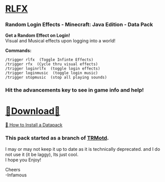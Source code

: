 # [RLFX]()  
### Random Login Effects - Minecraft: Java Edition - Data Pack  

__Get a Random Effect on Login!__   
Visual and Musical effects upon logging into a world!  

__Commands:__  
  
    /trigger rlfx  (Toggle Infinte Effects)  
    /trigger rfx  (Cycle thru visual effects)  
    /trigger loginrlfx  (toggle login effects)  
    /trigger loginmusic  (toggle login music)  
    /trigger stopmusic  (stop all playing sounds)  

### Hit the advancements key to see in game info and help!

# [🔗Download🔗](https://github.com/InfamousMusicify/RLFX/archive/refs/heads/master.zip)

[🔗 How to Install a Datapack](https://youtu.be/JHEjZlVlqGE)  

### This pack started as a branch of [TRMotd](https://github.com/InfamousMusicify/TRMotd).  
I may or may not keep it up to date as it is technically deprecated.  and I do not use it (it be laggy), Its just cool.  
I hope you Enjoy!  

Cheers  
-Infamous
